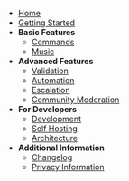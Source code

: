 - [Home](/)
- [Getting Started](Getting-Started.md)
- **Basic Features**
  - [Commands](Commands.md)
  - [Music](Music.md)
- **Advanced Features**
  - [Validation](Validation.md)
  - [Automation](Automation.md)
  - [Escalation](Escalation.md)
  - [Community Moderation](Community-Moderation.md)
- **For Developers**
  - [Development](Development.md)
  - [Self Hosting](Self-Hosting.md)
  - [Architecture](Architecture.md)
- **Additional Information**
  - [Changelog](Changelog.md)
  - [Privacy Information](Privacy.md)
